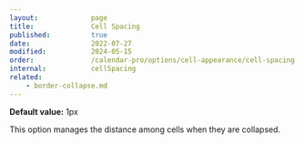```yaml
---
layout:             page
title:              Cell Spacing
published:          true
date:               2022-07-27
modified:           2024-05-15
order:              /calendar-pro/options/cell-appearance/cell-spacing
internal:           cellSpacing
related:
    - border-collapse.md
---
```

**Default value:** 1px

This option manages the distance among cells when they are collapsed.